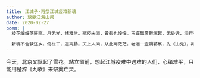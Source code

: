 ```yaml
---
title: 江城子·再祭江城疫难新魂
author: 放歌江海山阙
date: 2020-02-27
poem: |
  棱花细细落轩窗。月无光，绪难常。冠疫未消，黄鹤也惶惶。玉蝶飘零新塚起，无处诉，泪行行。

  新魂不舍梦还乡。倚栏干，道离肠。天上人间，从此两茫茫。老酒一壶朝鄂祭，先《山鬼》，再《东皇》。
---
```


今天，北京又飘起了雪花。站立窗前，想起江城疫难中遇难的人们，心绪难平，只能用楚辞《九歌》来祭奠亡灵。

